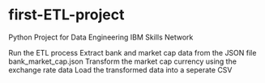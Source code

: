# first-ETL-project
Python Project for Data Engineering IBM Skills Network

Run the ETL process
Extract bank and market cap data from the JSON file bank_market_cap.json
Transform the market cap currency using the exchange rate data
Load the transformed data into a seperate CSV
